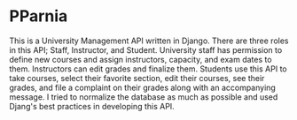 # PParnia

This is a University Management API written in Django. 
There are three roles in this API; Staff, Instructor, and Student.
University staff has permission to define new courses and assign instructors, capacity, and exam dates to them.
Instructors can edit grades and finalize them.
Students use this API to take courses, select their favorite section, edit their courses, see their grades, and file a complaint on their grades along with an accompanying message.
I tried to normalize the database as much as possible and used Djang's best practices in developing this API.
